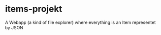 # items-projekt
A Webapp (a kind of file explorer) where everything is an Item representet by JSON 
